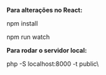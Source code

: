 <p><strong>Para alterações no React:</strong></p>
<p>npm install</p>
<p>npm run watch</p>

<p><strong>Para rodar o servidor local:</strong></p>
<p>php -S localhost:8000 -t public\</p>